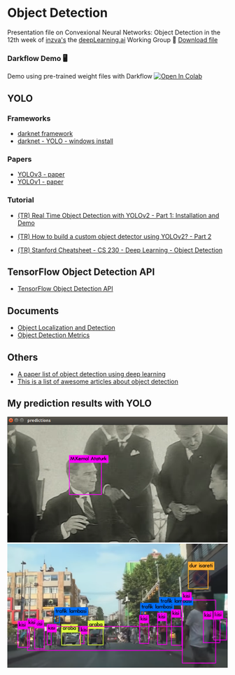 
# Object Detection


Presentation file on Convexional Neural Networks: Object Detection in the 12th week of [inzva's](https://inzva.com/) the [deepLearning.ai](https://www.deeplearning.ai/) Working Group
:paperclip: [Download file](presentation.odp)


### Darkflow Demo 🖥️
Demo using pre-trained weight files with Darkflow
[![Open In Colab](https://colab.research.google.com/assets/colab-badge.svg)](https://colab.research.google.com/github/yavuzKomecoglu/Object-Detection/blob/master/YOLOv2-Darkflow.ipynb)


## YOLO
### Frameworks
* [darknet framework](https://pjreddie.com/darknet/yolo/)
* [darknet - YOLO - windows install](https://github.com/AlexeyAB/darknet#how-to-compile-on-windows-using-vcpkg)


### Papers
* [YOLOv3 - paper](https://pjreddie.com/media/files/papers/YOLOv3.pdf)
* [YOLOv1 - paper](https://pjreddie.com/media/files/papers/yolo_1.pdf)

### Tutorial
* [(TR) Real Time Object Detection with YOLOv2 - Part 1: Installation and Demo](https://medium.com/deep-learning-turkiye/yolov2-ile-ger%C3%A7ek-zamanl%C4%B1-nesne-tespiti-b%C3%B6l%C3%BCm-1-kurulum-ve-demo-f3d0c72e4a28)

* [(TR) How to build a custom object detector using YOLOv2? - Part 2](https://medium.com/deep-learning-turkiye/yolov2-ile-kendi-%C3%B6zel-ki%C5%9Fi-yada-nesnemizin-alg%C4%B1lanmas%C4%B1n%C4%B1-nas%C4%B1l-sa%C4%9Flar%C4%B1z-b%C3%B6l%C3%BCm-2-c717f5231e46)

* [(TR) Stanford Cheatsheet - CS 230 - Deep Learning - Object Detection](https://stanford.edu/~shervine/l/tr/teaching/cs-230/cheatsheet-convolutional-neural-networks#object-detection)

## TensorFlow Object Detection API
* [TensorFlow Object Detection API](https://github.com/tensorflow/models/tree/master/research/object_detection)


## Documents
* [Object Localization and Detection](https://leonardoaraujosantos.gitbooks.io/artificial-inteligence/content/object_localization_and_detection.html)
* [Object Detection Metrics](https://github.com/rafaelpadilla/Object-Detection-Metrics)



## Others 
* [A paper list of object detection using deep learning](https://github.com/hoya012/deep_learning_object_detection)
* [This is a list of awesome articles about object detection](https://github.com/amusi/awesome-object-detection)


## My prediction results with YOLO
![YOLO_prediction1](/images/YOLO_prediction1.png)
![YOLO_prediction3](/images/YOLO_prediction3.png)
